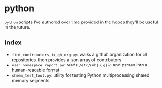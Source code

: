 # python
`python` scripts I've authored over time provided in the hopes they'll be useful in the future.

## index
- `find_contributors_in_gh_org.py`: walks a github organization for all repositories, then provides a json array of contributors
- `user_namespace_report.py`: reads `/etc/sub{u,g}id` and parses into a human-readable format
- `shmem_test_tool.py`: utility for testing Python multiprocessing shared memory segments
